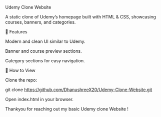 Udemy Clone Website 

A static clone of Udemy’s homepage built with HTML & CSS, showcasing courses, banners, and categories.
 
🔹 Features

Modern and clean UI similar to Udemy.

Banner and course preview sections.

Category sections for easy navigation.

🚀 How to View

Clone the repo:

git clone https://github.com/DhanushreeX20/Udemy-Clone-Website.git


Open index.html in your browser.

Thankyou for reaching out my basic Udemy clone Website ! 
